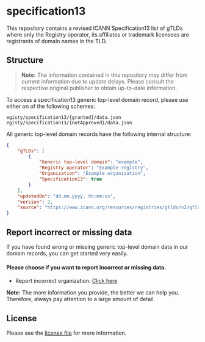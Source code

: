 # specification13
This repository contains a revised ICANN Specification13 list of gTLDs where only the Registry operator, its affiliates or trademark licensees are registrants of domain names in the TLD.

## Structure

> **Note:** The information contained in this repository may differ from current information due to update delays. Please consult the respective original publisher to obtain up-to-date information.

To access a specification13 generic top-level domain record, please use either on of the following schemes:

```
egisty/specification13/{granted}/data.json
egisty/specification13/{notApproved}/data.json
```

All generic top-level domain records have the following internal structure:

```json
{
    "gTLDs": [
        {
            "Generic top-level domain": "example",
            "Registry operator": "Example registry",
            "Organization": "Example organization",
            "Specification13": true
        }
    ],
    "updatedOn": "dd.mm.yyyy, hh:mm:ss",
    "version": 2,
    "source": "https://www.icann.org/resources/registries/gtlds/v2/gtlds.json"
}
```

## Report incorrect or missing data
If you have found wrong or missing generic top-level domain data in our domain records, you can get started very easily.

#### Please choose if you want to report incorrect or missing data.
- Report incorrect organization: [Click here](https://github.com/egisty/specification13/issues/new?assignees=&labels=&template=incorrect-organization-report.md&title=)

**Note:** The more information you provide, the better we can help you. Therefore, always pay attention to a large amount of detail.

## License

Please see the [license file](https://github.com/egisty/specification13/blob/master/LICENSE) for more information.
